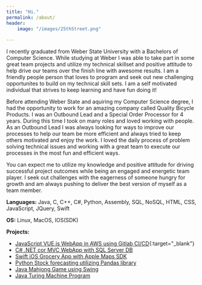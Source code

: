 ```yaml
---
title: "Hi."
permalink: /about/
header:
    image: "/images/25thStreet.png"
    
---
```

I recently graduated from Weber State University with a Bachelors of Computer Science.
While studying at Weber I was able to take part in some great team projects and utilize my technical skillset and positive attitude
to help drive our teams over the finish line with awesome results.  I am a friendly people person that loves to program and
seek out new challenging opportunites to build on my technical skill sets.  I am a self motivated individual that strives to keep learning
and have fun doing it!

Before attending Weber State and aquiring my Computer Science degree, I had the opportunity to work for an amazing company
called Quality Bicycle Products.  I was an Outbound Lead and a Special Order Processor for 4 years.  During this time I took on many
roles and loved working with people.  As an Outbound Lead I was always looking for ways to improve our processes to help
our team be more efficient and always tried to keep others motivated and enjoy the work.
I loved the daily process of problem solving technical issues and working with a great team
to execute our processes in the most fun and efficient ways.

You can expect me to utilize my knowledge and positive attitude for driving successful project outcomes while being an
engaged and energetic team player. I seek out challenges with the eagerness of someone hungry for growth and am always
pushing to deliver the best version of myself as a team member.


**Languages:**  Java, C, C++, C#, Python, Assembly, SQL, NoSQL, HTML, CSS, JavaScript, JQuery, Swift

**OS:**  Linux, MacOS, IOS(SDK)

**Projects:**
* [JavaScript VUE.js WebApp in AWS using Gitlab CI/CD]("../../OffSocial/"){:target="_blank"}
* [C# .NET cor MVC WebApp with SQL Server DB]("../CS4790-TeamProject/")
* [Swift iOS Grocery App with Apple Maps SDK]("../Grocery/tree/master/")
* [Python Stock forecasting utilizing Pandas library]("../stock-predict/")
* [Java Mahjong Game using Swing]("../MahJong2/")
* [Java Turing Machine Program]("../TuringMachine/")
